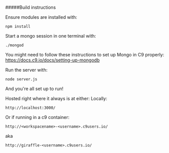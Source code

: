 
#####Build instructions

Ensure modules are installed with:

`npm install`

Start a mongo session in one terminal with: 

`./mongod`

You might need to follow these instructions to set up Mongo
in C9 properly: 
https://docs.c9.io/docs/setting-up-mongodb

Run the server with:

`node server.js`

And you're all set up to run!

Hosted right where it always is at either:
Locally: 

`http://localhost:3000/`

Or if running in a c9 container:

`http://<workspacename>-<username>.c9users.io/`

aka

`http://giraffle-<username>.c9users.io/`